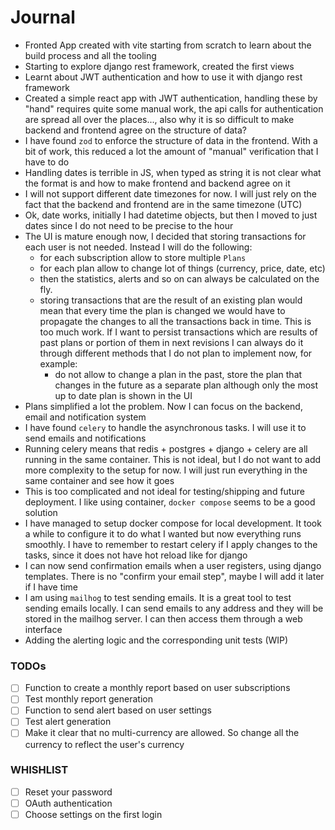 # Journal

- Fronted App created with vite starting from scratch to learn about the build
  process and all the tooling
- Starting to explore django rest framework, created the first views
- Learnt about JWT authentication and how to use it with django rest framework
- Created a simple react app with JWT authentication, handling these by "hand"
  requires quite some manual work, the api calls for authentication are spread
  all over the places..., also why it is so difficult to make backend and
  frontend agree on the structure of data?
- I have found `zod` to enforce the structure of data in the frontend. With a
  bit of work, this reduced a lot the amount of "manual" verification that I
  have to do
- Handling dates is terrible in JS, when typed as string it is not clear what
  the format is and how to make frontend and backend agree on it
- I will not support different date timezones for now. I will just rely on the
  fact that the backend and frontend are in the same timezone (UTC)
- Ok, date works, initially I had datetime objects, but then I moved to just
  dates since I do not need to be precise to the hour
- The UI is mature enough now, I decided that storing transactions for each user
  is not needed. Instead I will do the following:
  - for each subscription allow to store multiple `Plans`
  - for each plan allow to change lot of things (currency, price, date, etc)
  - then the statistics, alerts and so on can always be calculated on the fly.
  - storing transactions that are the result of an existing plan would mean that
    every time the plan is changed we would have to propagate the changes to all
    the transactions back in time. This is too much work. If I want to persist
    transactions which are results of past plans or portion of them in next
    revisions I can always do it through different methods that I do not plan to
    implement now, for example:
    - do not allow to change a plan in the past, store the plan that changes in
      the future as a separate plan although only the most up to date plan is
      shown in the UI
- Plans simplified a lot the problem. Now I can focus on the backend, email and
  notification system
- I have found `celery` to handle the asynchronous tasks. I will use it to send
  emails and notifications
- Running celery means that redis + postgres + django + celery are all running
  in the same container. This is not ideal, but I do not want to add more
  complexity to the setup for now. I will just run everything in the same
  container and see how it goes
- This is too complicated and not ideal for testing/shipping and future
  deployment. I like using container, `docker compose` seems to be a good
  solution
- I have managed to setup docker compose for local development. It took a while
  to configure it to do what I wanted but now everything runs smoothly. I have
  to remember to restart celery if I apply changes to the tasks, since it does
  not have hot reload like for django
- I can now send confirmation emails when a user registers, using django
  templates. There is no "confirm your email step", maybe I will add it later if
  I have time
- I am using `mailhog` to test sending emails. It is a great tool to test
  sending emails locally. I can send emails to any address and they will be
  stored in the mailhog server. I can then access them through a web interface
- Adding the alerting logic and the corresponding unit tests (WIP)

### TODOs

- [ ] Function to create a monthly report based on user subscriptions
- [ ] Test monthly report generation
- [ ] Function to send alert based on user settings
- [ ] Test alert generation
- [ ] Make it clear that no multi-currency are allowed. So change all the
      currency to reflect the user's currency

### WHISHLIST

- [ ] Reset your password
- [ ] OAuth authentication
- [ ] Choose settings on the first login
